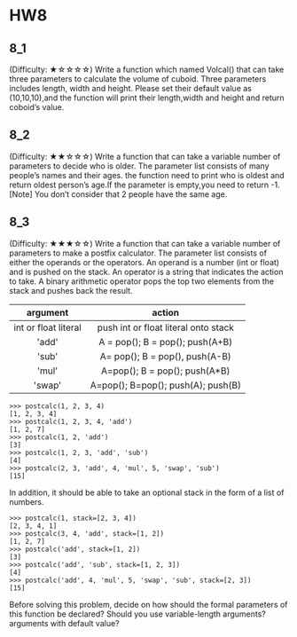 # HW8

## 8_1
(Difficulty: ★☆☆☆☆) Write a function which named Volcal() that can take three parameters to calculate the volume of cuboid. Three parameters includes length, width and height. Please set their default value as (10,10,10),and the function will print their length,width and height and return coboid’s value. 

## 8_2
(Difficulty: ★★☆☆☆) Write a function that can take a variable number of parameters to decide who is older. The parameter list consists of many people’s names and their ages. the function need to print who is oldest and return oldest person’s age.If the parameter is empty,you need to return -1.
[Note] You don’t consider that 2 people have the same age. 

## 8_3
(Difficulty: ★★★☆☆) Write a function that can take a variable number of parameters to make a postfix calculator.  The parameter list consists of either the operands or the operators.  An operand is a number (int or float) and is pushed on the stack.  An operator is a string that indicates the action to take.  A binary arithmetic operator pops the top two elements from the stack and pushes back the result. 

| argument     | action     |
| :-----------:  | :-----------: |
| int or float literal     | push int or float literal onto stack|
|'add'|	A = pop(); B = pop(); push(A+B) |
|'sub'|	A= pop(); B = pop(), push(A-B)|
|'mul'|	A=pop(); B = pop(); push(A\*B) |
|'swap'|A=pop(); B=pop(); push(A); push(B)|

```
>>> postcalc(1, 2, 3, 4)
[1, 2, 3, 4]
>>> postcalc(1, 2, 3, 4, 'add')
[1, 2, 7]
>>> postcalc(1, 2, 'add')
[3]
>>> postcalc(1, 2, 3, 'add', 'sub')
[4]
>>> postcalc(2, 3, 'add', 4, 'mul', 5, 'swap', 'sub')
[15]
```

In addition, it should be able to take an optional stack in the form of a list of numbers.
```
>>> postcalc(1, stack=[2, 3, 4])
[2, 3, 4, 1]
>>> postcalc(3, 4, 'add', stack=[1, 2])
[1, 2, 7]
>>> postcalc('add', stack=[1, 2])
[3]
>>> postcalc('add', 'sub', stack=[1, 2, 3])
[4]
>>> postcalc('add', 4, 'mul', 5, 'swap', 'sub', stack=[2, 3])
[15]
```

Before solving this problem, decide on how should the formal parameters of this function be declared?  Should you use variable-length arguments? arguments with default value?  
